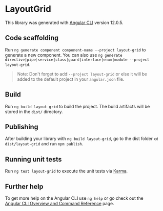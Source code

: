 # LayoutGrid

This library was generated with [Angular CLI](https://github.com/angular/angular-cli) version 12.0.5.

## Code scaffolding

Run `ng generate component component-name --project layout-grid` to generate a new component. You can also use `ng generate directive|pipe|service|class|guard|interface|enum|module --project layout-grid`.
> Note: Don't forget to add `--project layout-grid` or else it will be added to the default project in your `angular.json` file. 

## Build

Run `ng build layout-grid` to build the project. The build artifacts will be stored in the `dist/` directory.

## Publishing

After building your library with `ng build layout-grid`, go to the dist folder `cd dist/layout-grid` and run `npm publish`.

## Running unit tests

Run `ng test layout-grid` to execute the unit tests via [Karma](https://karma-runner.github.io).

## Further help

To get more help on the Angular CLI use `ng help` or go check out the [Angular CLI Overview and Command Reference](https://angular.io/cli) page.
